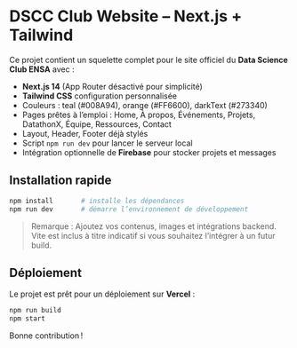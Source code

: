 # DSCC Club Website – Next.js + Tailwind

Ce projet contient un squelette complet pour le site officiel du **Data Science Club ENSA** avec :

- **Next.js 14** (App Router désactivé pour simplicité)
- **Tailwind CSS** configuration personnalisée
- Couleurs : teal (#008A94), orange (#FF6600), darkText (#273340)
- Pages prêtes à l’emploi : Home, À propos, Événements, Projets, DatathonX, Équipe, Ressources, Contact
- Layout, Header, Footer déjà stylés
- Script `npm run dev` pour lancer le serveur local
- Intégration optionnelle de **Firebase** pour stocker projets et messages

## Installation rapide

```bash
npm install       # installe les dépendances
npm run dev       # démarre l’environnement de développement
```

> Remarque : Ajoutez vos contenus, images et intégrations backend.  
> Vite est inclus à titre indicatif si vous souhaitez l’intégrer à un futur build.

## Déploiement

Le projet est prêt pour un déploiement sur **Vercel** :

```bash
npm run build
npm start
```

Bonne contribution !
